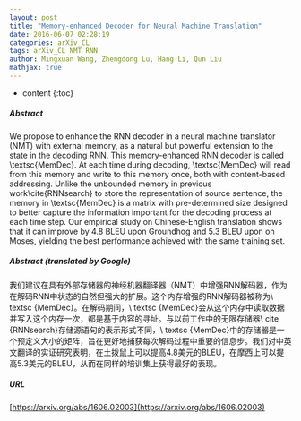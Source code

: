 ```yaml
---
layout: post
title: "Memory-enhanced Decoder for Neural Machine Translation"
date: 2016-06-07 02:28:19
categories: arXiv_CL
tags: arXiv_CL NMT RNN
author: Mingxuan Wang, Zhengdong Lu, Hang Li, Qun Liu
mathjax: true
---
```


* content
{:toc}

##### Abstract
We propose to enhance the RNN decoder in a neural machine translator (NMT) with external memory, as a natural but powerful extension to the state in the decoding RNN. This memory-enhanced RNN decoder is called \textsc{MemDec}. At each time during decoding, \textsc{MemDec} will read from this memory and write to this memory once, both with content-based addressing. Unlike the unbounded memory in previous work\cite{RNNsearch} to store the representation of source sentence, the memory in \textsc{MemDec} is a matrix with pre-determined size designed to better capture the information important for the decoding process at each time step. Our empirical study on Chinese-English translation shows that it can improve by $4.8$ BLEU upon Groundhog and $5.3$ BLEU upon on Moses, yielding the best performance achieved with the same training set.

##### Abstract (translated by Google)
我们建议在具有外部存储器的神经机器翻译器（NMT）中增强RNN解码器，作为在解码RNN中状态的自然但强大的扩展。这个内存增强的RNN解码器被称为\ textsc {MemDec}。在解码期间，\ textsc {MemDec}会从这个内存中读取数据并写入这个内存一次，都是基于内容的寻址。与以前工作中的无限存储器\ cite {RNNsearch}存储源语句的表示形式不同，\ textsc {MemDec}中的存储器是一个预定义大小的矩阵，旨在更好地捕获每次解码过程中重要的信息步。我们对中英文翻译的实证研究表明，在土拨鼠上可以提高4.8美元的BLEU，在摩西上可以提高5.3美元的BLEU，从而在同样的培训集上获得最好的表现。

##### URL
[https://arxiv.org/abs/1606.02003](https://arxiv.org/abs/1606.02003)

